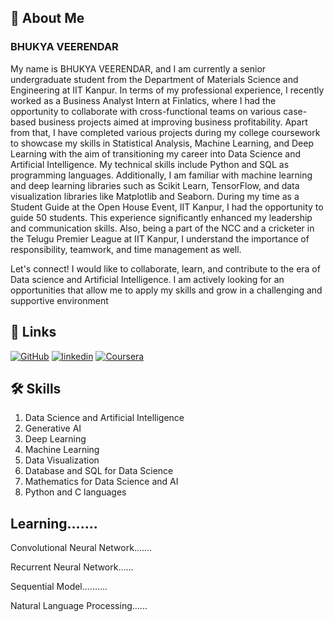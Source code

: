 
## 🚀 About Me
### BHUKYA VEERENDAR 
My name is BHUKYA VEERENDAR, and I am currently a senior undergraduate student from the Department of Materials Science and Engineering at IIT Kanpur. In terms of my professional experience, I recently worked as a Business Analyst Intern at Finlatics, where I had the opportunity to collaborate with cross-functional teams on various case-based business projects aimed at improving business profitability. Apart from that, I have completed various projects during my college coursework to showcase my skills in Statistical Analysis, Machine Learning, and Deep Learning with the aim of transitioning my career into Data Science and Artificial Intelligence. My technical skills include Python and SQL as programming languages. Additionally, I am familiar with machine learning and deep learning libraries such as Scikit Learn, TensorFlow, and data visualization libraries like Matplotlib and Seaborn. During my time as a Student Guide at the Open House Event, IIT Kanpur, I had the opportunity to guide 50 students. This experience significantly enhanced my leadership and communication skills. Also, being a part of the NCC and a cricketer in the Telugu Premier League at IIT Kanpur, I understand the importance of responsibility, teamwork, and time management as well.

Let's connect! I would like to collaborate, learn, and contribute to the era of Data science and Artificial Intelligence. I am actively looking for an opportunities that allow me to apply my skills and grow in a challenging and supportive environment


## 🔗 Links
[![GitHub](https://img.shields.io/badge/GitHub-000?style=for-the-badge&logo=GitHub&logoColor=white)](https://github.com/BVR143)
[![linkedin](https://img.shields.io/badge/linkedin-0A66C2?style=for-the-badge&logo=linkedin&logoColor=white)](https://www.linkedin.com/in/bhukya-veerendar-4823ab174/)
[![Coursera](https://img.shields.io/badge/Coursera-1DA1F2?style=for-the-badge&logo=Corsera&logoColor=white)](https://www.coursera.org/user/a561d71a65c2fa07b1693c8130c13154)


## 🛠 Skills
1) Data Science and Artificial Intelligence
2) Generative AI 
3) Deep Learning
4) Machine Learning
5) Data Visualization
6) Database and SQL for Data Science
7) Mathematics for Data Science and AI
8) Python and C languages 

## Learning.......
Convolutional Neural Network.......

Recurrent Neural Network......

Sequential Model..........

Natural Language Processing......

